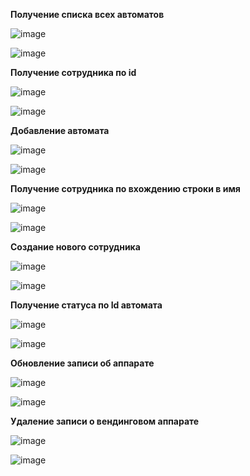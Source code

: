 **Получение списка всех автоматов**

![image](https://github.com/Justalegend1/SoftwareArchitecture/assets/74319066/30733821-1460-4f83-a983-4c3acbaee4e6)

![image](https://github.com/Justalegend1/SoftwareArchitecture/assets/74319066/6f73b5ba-2609-46ea-9867-4c857242e717)

**Получение сотрудника по id**

![image](https://github.com/Justalegend1/SoftwareArchitecture/assets/74319066/cc381e88-c4b0-4473-9d3e-926838026ecb)

![image](https://github.com/Justalegend1/SoftwareArchitecture/assets/74319066/32f867b0-987c-466a-8c7c-9259412fa344)

**Добавление автомата**

![image](https://github.com/Justalegend1/SoftwareArchitecture/assets/74319066/39863252-adab-4a4f-a3b9-6395ff50d63f)

![image](https://github.com/Justalegend1/SoftwareArchitecture/assets/74319066/c928c1f9-a86a-4c07-8935-f3a3f991366a)

**Получение сотрудника по вхождению строки в имя**

![image](https://github.com/Justalegend1/SoftwareArchitecture/assets/74319066/3b92158a-aa6c-4cf8-8597-05cdbebfc5af)

![image](https://github.com/Justalegend1/SoftwareArchitecture/assets/74319066/3efd56ed-39a9-4525-9057-f99aaea08b1f)

**Создание нового сотрудника**

![image](https://github.com/Justalegend1/SoftwareArchitecture/assets/74319066/569b79f7-36ed-418d-8bd0-eb97c8192a30)

![image](https://github.com/Justalegend1/SoftwareArchitecture/assets/74319066/3c0c2161-0d63-4daa-81d9-fe7f8b80df28)

**Получение статуса по Id автомата**

![image](https://github.com/Justalegend1/SoftwareArchitecture/assets/74319066/d2c90f95-91c9-4fb4-84c8-ab8029237f53)

![image](https://github.com/Justalegend1/SoftwareArchitecture/assets/74319066/0adefba7-4789-4823-95b2-353d12aea2d8)

**Обновление записи об аппарате**

![image](https://github.com/Justalegend1/SoftwareArchitecture/assets/74319066/9f4e153b-2246-4581-badb-07ebc2bb60b4)

![image](https://github.com/Justalegend1/SoftwareArchitecture/assets/74319066/ceb81d01-2544-4f29-bca6-923df1f34f7a)

**Удаление записи о вендинговом аппарате**

![image](https://github.com/Justalegend1/SoftwareArchitecture/assets/74319066/656be99c-ae22-4d2e-8c96-dd3580014a84)

![image](https://github.com/Justalegend1/SoftwareArchitecture/assets/74319066/9bcae4c1-179e-4f94-a5ea-9615fc80a206)

